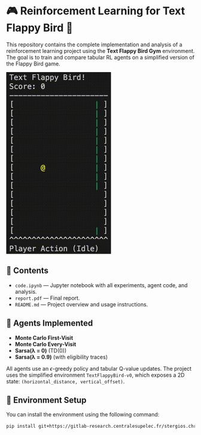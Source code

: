# 🎮 Reinforcement Learning for Text Flappy Bird 🐤

This repository contains the complete implementation and analysis of a reinforcement learning project using the **Text Flappy Bird Gym** environment. The goal is to train and compare tabular RL agents on a simplified version of the Flappy Bird game.

![Alt Text](imgs/TFB_agent.gif)


## 📁 Contents

- `code.ipynb` — Jupyter notebook with all experiments, agent code, and analysis.
- `report.pdf` — Final report.
- `README.md` — Project overview and usage instructions.



## 🧠 Agents Implemented

- **Monte Carlo First-Visit**
- **Monte Carlo Every-Visit**
- **Sarsa(λ = 0)** (TD(0))
- **Sarsa(λ = 0.9)** (with eligibility traces)

All agents use an $\epsilon$-greedy policy and tabular Q-value updates. The project uses the simplified environment `TextFlappyBird-v0`, which exposes a 2D state: `(horizontal_distance, vertical_offset)`.



## 🔧 Environment Setup

You can install the environment using the following command:

```bash
pip install git+https://gitlab-research.centralesupelec.fr/stergios.christodoulidis/text-flappy-bird-gym
